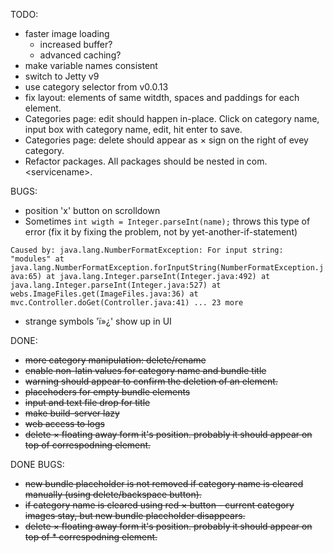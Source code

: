 TODO:

* faster image loading
  * increased buffer?
  * advanced caching?
* make variable names consistent
* switch to Jetty v9
* use category selector from v0.0.13
* fix layout: elements of same witdth, spaces and paddings for each element.
* Categories page: edit should happen in-place. Click on category name, input box with category name, edit, hit enter to save.
* Categories page: delete should appear as &times; sign on the right of evey category.
* Refactor packages. All packages should be nested in com.&lt;servicename&gt;.

BUGS:

* position 'x' button on scrolldown
* Sometimes `int wigth = Integer.parseInt(name);` throws this type of error (fix it by fixing the problem, not by yet-another-if-statement)

`Caused by: java.lang.NumberFormatException: For input string: "modules"
    at java.lang.NumberFormatException.forInputString(NumberFormatException.java:65)
    at java.lang.Integer.parseInt(Integer.java:492)
    at java.lang.Integer.parseInt(Integer.java:527)
    at webs.ImageFiles.get(ImageFiles.java:36)
    at mvc.Controller.doGet(Controller.java:41)
    ... 23 more`
    
 * strange symbols 'ï»¿' show up in UI
    


DONE:

* ~~more category manipulation: delete/rename~~
* ~~enable non-latin values for category name and bundle title~~
* ~~warning should appear to confirm the deletion of an element.~~
* ~~placehoders for empty bundle elements~~
* ~~input and text file drop for title~~
* ~~make build-server lazy~~
* ~~web access to logs~~
* ~~delete &times; floating away form it's position. probably it should appear on top of correspodning element.~~

DONE BUGS:

* ~~new bundle placeholder is not removed if category name is cleared manually (using delete/backspace button).~~
* ~~if category name is cleared using red &times; button - current category images stay, but new bundle placeholder disappears.~~
* ~~delete &times; floating away form it's position. probably it should appear on top of * correspodning element.~~
